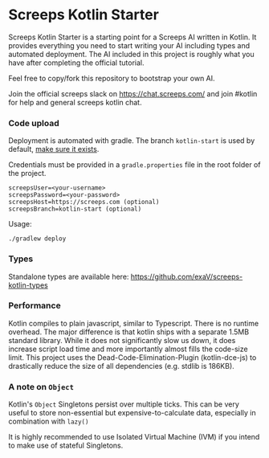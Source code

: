 # Screeps Kotlin Starter

Screeps Kotlin Starter is a starting point for a Screeps AI written in Kotlin.
It provides everything you need to start writing your AI including types and automated deployment.
The AI included in this project is roughly what you have after completing the official tutorial.

Feel free to copy/fork this repository to bootstrap your own AI.

Join the official screeps slack on https://chat.screeps.com/ and join #kotlin for help and general screeps kotlin chat.

### Code upload

Deployment is automated with gradle. 
The branch `kotlin-start` is used by default, [make sure it exists](https://support.screeps.com/hc/en-us/articles/203852251-New-feature-code-branches).

Credentials must be provided in a `gradle.properties` file in the root folder of the project.
    
    screepsUser=<your-username>
    screepsPassword=<your-password>
    screepsHost=https://screeps.com (optional)
    screepsBranch=kotlin-start (optional)
    
Usage:

    ./gradlew deploy


### Types
Standalone types are available here: https://github.com/exaV/screeps-kotlin-types

### Performance
Kotlin compiles to plain javascript, similar to Typescript. There is no runtime overhead.
The major difference is that kotlin ships with a separate 1.5MB standard library. While it does not significantly slow us down,
it does increase script load time and more importantly almost fills the code-size limit. 
This project uses the Dead-Code-Elimination-Plugin (kotlin-dce-js) 
to drastically reduce the size of all dependencies (e.g. stdlib is 186KB).

### A note on `Object`
Kotlin's `Object` Singletons persist over multiple ticks. 
This can be very useful to store non-essential but expensive-to-calculate data, especially in combination with `lazy()`

It is highly recommended to use Isolated Virtual Machine (IVM) if you intend to make use of stateful Singletons.


